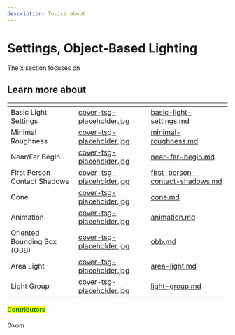 ```yaml
---
description: Topics about
---
```


# Settings, Object-Based Lighting

The x section focuses on&#x20;



## Learn more about

<table data-view="cards"><thead><tr><th></th><th data-hidden data-card-cover data-type="files"></th><th data-hidden data-card-target data-type="content-ref"></th></tr></thead><tbody><tr><td>Basic Light Settings</td><td><a href="../../../.gitbook/assets/cover-tsg-placeholder.jpg">cover-tsg-placeholder.jpg</a></td><td><a href="basic-light-settings.md">basic-light-settings.md</a></td></tr><tr><td>Minimal Roughness</td><td><a href="../../../.gitbook/assets/cover-tsg-placeholder.jpg">cover-tsg-placeholder.jpg</a></td><td><a href="minimal-roughness.md">minimal-roughness.md</a></td></tr><tr><td>Near/Far Begin</td><td><a href="../../../.gitbook/assets/cover-tsg-placeholder.jpg">cover-tsg-placeholder.jpg</a></td><td><a href="near-far-begin.md">near-far-begin.md</a></td></tr><tr><td>First Person Contact Shadows</td><td><a href="../../../.gitbook/assets/cover-tsg-placeholder.jpg">cover-tsg-placeholder.jpg</a></td><td><a href="first-person-contact-shadows.md">first-person-contact-shadows.md</a></td></tr><tr><td>Cone</td><td><a href="../../../.gitbook/assets/cover-tsg-placeholder.jpg">cover-tsg-placeholder.jpg</a></td><td><a href="cone.md">cone.md</a></td></tr><tr><td>Animation</td><td><a href="../../../.gitbook/assets/cover-tsg-placeholder.jpg">cover-tsg-placeholder.jpg</a></td><td><a href="animation.md">animation.md</a></td></tr><tr><td>Oriented Bounding Box (OBB)</td><td><a href="../../../.gitbook/assets/cover-tsg-placeholder.jpg">cover-tsg-placeholder.jpg</a></td><td><a href="obb.md">obb.md</a></td></tr><tr><td>Area Light</td><td><a href="../../../.gitbook/assets/cover-tsg-placeholder.jpg">cover-tsg-placeholder.jpg</a></td><td><a href="area-light.md">area-light.md</a></td></tr><tr><td>Light Group</td><td><a href="../../../.gitbook/assets/cover-tsg-placeholder.jpg">cover-tsg-placeholder.jpg</a></td><td><a href="light-group.md">light-group.md</a></td></tr></tbody></table>



#### <mark style="color:green;">Contributors</mark>

Okom

